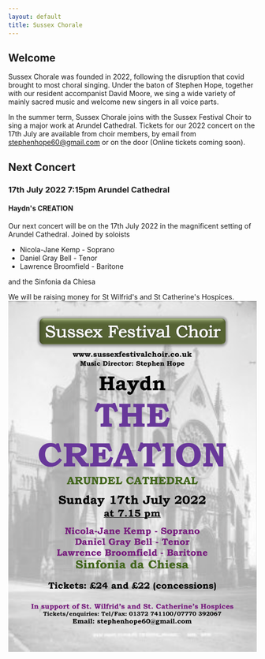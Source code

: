 ```yaml
---
layout: default
title: Sussex Chorale
---
```

## Welcome

Sussex Chorale was founded in 2022, following the disruption that covid brought to most choral singing. Under the baton of Stephen Hope, together with our resident accompanist David Moore, we sing a wide variety of mainly sacred music and welcome new singers in all voice parts.

In the summer term, Sussex Chorale joins with the Sussex Festival Choir to sing a major work at Arundel Cathedral. Tickets for our 2022 concert on the 17th July are available from choir members, by email from <a href="mailto:stephenhope60@gmail.com">stephenhope60@gmail.com</a> or on the door (Online tickets coming soon).

## Next Concert

### 17th July 2022  7:15pm Arundel Cathedral
#### Haydn's CREATION

Our next concert will be on the 17th July 2022 in the magnificent setting of Arundel Cathedral. Joined by soloists

- Nicola-Jane Kemp - Soprano
- Daniel Gray Bell - Tenor
- Lawrence Broomfield - Baritone

and the Sinfonia da Chiesa
 
 We will be raising money for St Wilfrid's and St Catherine's Hospices.
 ![concert flyer](/assets/images/concert2022-07-17.png)
